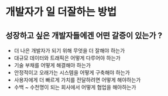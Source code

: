 # 개발자가 일 더잘하는 방법

## 성장하고 싶은 개발자들에겐 어떤 갈증이 있는가 ?
- 더 나은 개발자가 되기 위해 무엇을 더 잘해야 하는가
- 대규모 데이터와 트래픽은 어떻게 다루어야 하는가
- 기술 부채를 어떻게 해결해야 하는가
- 안정적이고 오래가는 시스템을 어떻게 구축해야 하는가
- 사용자에게 더 빠르게 가치를 전달하려면 어떻게 해야하는가
- 수백 ~ 수천명이 되는 회사에서 어떻게 협업을 해야하는가